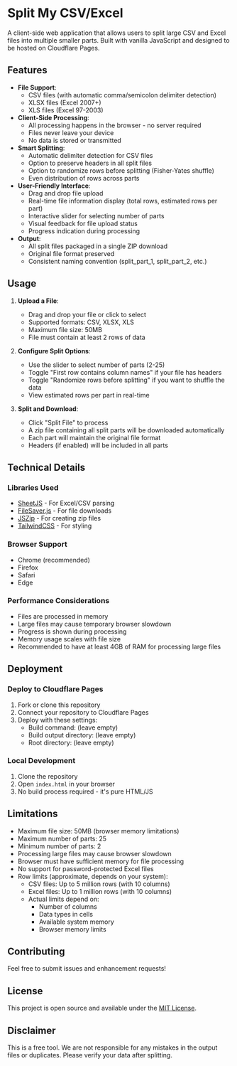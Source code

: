 # Split My CSV/Excel

A client-side web application that allows users to split large CSV and Excel files into multiple smaller parts. Built with vanilla JavaScript and designed to be hosted on Cloudflare Pages.

## Features

- **File Support**: 
  - CSV files (with automatic comma/semicolon delimiter detection)
  - XLSX files (Excel 2007+)
  - XLS files (Excel 97-2003)
- **Client-Side Processing**: 
  - All processing happens in the browser - no server required
  - Files never leave your device
  - No data is stored or transmitted
- **Smart Splitting**: 
  - Automatic delimiter detection for CSV files
  - Option to preserve headers in all split files
  - Option to randomize rows before splitting (Fisher-Yates shuffle)
  - Even distribution of rows across parts
- **User-Friendly Interface**:
  - Drag and drop file upload
  - Real-time file information display (total rows, estimated rows per part)
  - Interactive slider for selecting number of parts
  - Visual feedback for file upload status
  - Progress indication during processing
- **Output**:
  - All split files packaged in a single ZIP download
  - Original file format preserved
  - Consistent naming convention (split_part_1, split_part_2, etc.)

## Usage

1. **Upload a File**:
   - Drag and drop your file or click to select
   - Supported formats: CSV, XLSX, XLS
   - Maximum file size: 50MB
   - File must contain at least 2 rows of data

2. **Configure Split Options**:
   - Use the slider to select number of parts (2-25)
   - Toggle "First row contains column names" if your file has headers
   - Toggle "Randomize rows before splitting" if you want to shuffle the data
   - View estimated rows per part in real-time

3. **Split and Download**:
   - Click "Split File" to process
   - A zip file containing all split parts will be downloaded automatically
   - Each part will maintain the original file format
   - Headers (if enabled) will be included in all parts

## Technical Details

### Libraries Used
- [SheetJS](https://github.com/SheetJS/sheetjs) - For Excel/CSV parsing
- [FileSaver.js](https://github.com/eligrey/FileSaver.js) - For file downloads
- [JSZip](https://github.com/Stuk/jszip) - For creating zip files
- [TailwindCSS](https://tailwindcss.com) - For styling

### Browser Support
- Chrome (recommended)
- Firefox
- Safari
- Edge

### Performance Considerations
- Files are processed in memory
- Large files may cause temporary browser slowdown
- Progress is shown during processing
- Memory usage scales with file size
- Recommended to have at least 4GB of RAM for processing large files

## Deployment

### Deploy to Cloudflare Pages

1. Fork or clone this repository
2. Connect your repository to Cloudflare Pages
3. Deploy with these settings:
   - Build command: (leave empty)
   - Build output directory: (leave empty)
   - Root directory: (leave empty)

### Local Development

1. Clone the repository
2. Open `index.html` in your browser
3. No build process required - it's pure HTML/JS

## Limitations

- Maximum file size: 50MB (browser memory limitations)
- Maximum number of parts: 25
- Minimum number of parts: 2
- Processing large files may cause browser slowdown
- Browser must have sufficient memory for file processing
- No support for password-protected Excel files
- Row limits (approximate, depends on your system):
  - CSV files: Up to 5 million rows (with 10 columns)
  - Excel files: Up to 1 million rows (with 10 columns)
  - Actual limits depend on:
    - Number of columns
    - Data types in cells
    - Available system memory
    - Browser memory limits

## Contributing

Feel free to submit issues and enhancement requests!

## License

This project is open source and available under the [MIT License](LICENSE).

## Disclaimer

This is a free tool. We are not responsible for any mistakes in the output files or duplicates. Please verify your data after splitting.